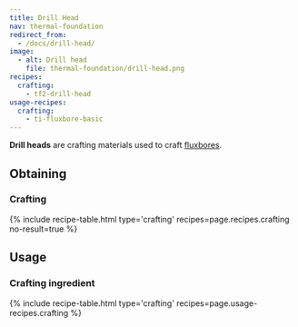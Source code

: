 ```yaml
---
title: Drill Head
nav: thermal-foundation
redirect_from:
  - /docs/drill-head/
image:
  - alt: Drill head
    file: thermal-foundation/drill-head.png
recipes:
  crafting:
    - tf2-drill-head
usage-recipes:
  crafting:
    - ti-fluxbore-basic
---
```


**Drill heads** are crafting materials used to craft
[fluxbores](/docs/thermal-innovation/fluxbore/).


Obtaining
---------

### Crafting
{% include recipe-table.html type='crafting' recipes=page.recipes.crafting no-result=true %}


Usage
-----

### Crafting ingredient
{% include recipe-table.html type='crafting' recipes=page.usage-recipes.crafting %}
